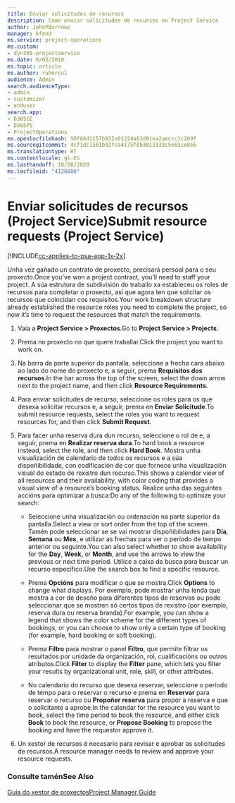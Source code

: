 ```yaml
---
title: Enviar solicitudes de recursos
description: Como enviar solicitudes de recursos en Project Service
author: JohnPBurrows
manager: kfend
ms.service: project-operations
ms.custom:
- dyn365-projectservice
ms.date: 8/03/2018
ms.topic: article
ms.author: ruhercul
audience: Admin
search.audienceType:
- admin
- customizer
- enduser
search.app:
- D365CE
- D365PS
- ProjectOperations
ms.openlocfilehash: 50f66d1157b932a91224a63d91ea2aeccc2c209f
ms.sourcegitcommit: 4cf1dc1561b92fca4175f0b3813133c5e63ce8e6
ms.translationtype: HT
ms.contentlocale: gl-ES
ms.lasthandoff: 10/28/2020
ms.locfileid: "4126886"
---
```

# <a name="submit-resource-requests-project-service"></a><span data-ttu-id="33cf7-103">Enviar solicitudes de recursos (Project Service)</span><span class="sxs-lookup"><span data-stu-id="33cf7-103">Submit resource requests (Project Service)</span></span>

[!INCLUDE[cc-applies-to-psa-app-1x-2x](../includes/cc-applies-to-psa-app-1x-2x.md)]

<span data-ttu-id="33cf7-104">Unha vez gañado un contrato de proxecto, precisará persoal para o seu proxecto.</span><span class="sxs-lookup"><span data-stu-id="33cf7-104">Once you’ve won a project contract, you’ll need to staff your project.</span></span> <span data-ttu-id="33cf7-105">A súa estrutura de subdivisión do traballo xa estableceu os roles de recursos para completar o proxecto, así que agora ten que solicitar os recursos que coincidan cos requisitos.</span><span class="sxs-lookup"><span data-stu-id="33cf7-105">Your work breakdown structure already established the resource roles you need to complete the project, so now it’s time to request the resources that match the requirements.</span></span>  
  
1.  <span data-ttu-id="33cf7-106">Vaia a **Project Service > Proxectos**.</span><span class="sxs-lookup"><span data-stu-id="33cf7-106">Go to **Project Service > Projects**.</span></span>  
  
2.  <span data-ttu-id="33cf7-107">Prema no proxecto no que quere traballar.</span><span class="sxs-lookup"><span data-stu-id="33cf7-107">Click the project you want to work on.</span></span>  
  
3.  <span data-ttu-id="33cf7-108">Na barra da parte superior da pantalla, seleccione a frecha cara abaixo ao lado do nome do proxecto e, a seguir, prema **Requisitos dos recursos**.</span><span class="sxs-lookup"><span data-stu-id="33cf7-108">In the bar across the top of the screen, select the down arrow next to the project name, and then click **Resource Requirements**.</span></span>  
  
4.  <span data-ttu-id="33cf7-109">Para enviar solicitudes de recurso, seleccione os roles para os que desexa solicitar recursos e, a seguir, prema en **Enviar Solicitude**.</span><span class="sxs-lookup"><span data-stu-id="33cf7-109">To submit resource requests, select the roles you want to request resources for, and then click **Submit Request**.</span></span>  
  
5.  <span data-ttu-id="33cf7-110">Para facer unha reserva dura dun recurso, seleccione o rol de e, a seguir, prema en **Realizar reserva dura**.</span><span class="sxs-lookup"><span data-stu-id="33cf7-110">To hard book a resource instead, select the role, and then click **Hard Book**.</span></span> <span data-ttu-id="33cf7-111">Mostra unha visualización de calendario de todos os recursos e a súa dispoñibilidade, con codificación de cor que fornece unha visualización visual do estado de rexistro dun recurso.</span><span class="sxs-lookup"><span data-stu-id="33cf7-111">This shows a calendar view of all resources and their availability, with color coding that provides a visual view of a resource’s booking status.</span></span> <span data-ttu-id="33cf7-112">Realice unha das seguintes accións para optimizar a busca:</span><span class="sxs-lookup"><span data-stu-id="33cf7-112">Do any of the following to optimize your search:</span></span>  
  
    -   <span data-ttu-id="33cf7-113">Seleccione unha visualización ou ordenación na parte superior da pantalla.</span><span class="sxs-lookup"><span data-stu-id="33cf7-113">Select a view or sort order from the top of the screen.</span></span> <span data-ttu-id="33cf7-114">Tamén pode seleccionar se se vai mostrar dispoñibilidades para **Día**, **Semana** ou **Mes**, e utilizar as frechas para ver o período de tempo anterior ou seguinte.</span><span class="sxs-lookup"><span data-stu-id="33cf7-114">You can also select whether to show availability for the **Day**, **Week**, or **Month**, and use the arrows to view the previous or next time period.</span></span> <span data-ttu-id="33cf7-115">Utilice a caixa de busca para buscar un recurso específico.</span><span class="sxs-lookup"><span data-stu-id="33cf7-115">Use the search box to find a specific resource.</span></span>  
  
    -   <span data-ttu-id="33cf7-116">Prema **Opcións** para modificar o que se mostra.</span><span class="sxs-lookup"><span data-stu-id="33cf7-116">Click **Options** to change what displays.</span></span> <span data-ttu-id="33cf7-117">Por exemplo, pode mostrar unha lenda que mostra a cor de deseño para diferentes tipos de reservas ou pode seleccionar que se mostren só certos tipos de rexistro (por exemplo, reserva dura ou reserva branda).</span><span class="sxs-lookup"><span data-stu-id="33cf7-117">For example, you can show a legend that shows the color scheme for the different types of bookings, or you can choose to show only a certain type of booking (for example, hard booking or soft booking).</span></span>  
  
    -   <span data-ttu-id="33cf7-118">Prema **Filtro** para mostrar o panel **Filtro**, que permite filtrar os resultados por unidade da organización, rol, cualificacións ou outros atributos.</span><span class="sxs-lookup"><span data-stu-id="33cf7-118">Click **Filter** to display the **Filter** pane, which lets you filter your results by organizational unit, role, skill, or other attributes.</span></span>  
  
    -   <span data-ttu-id="33cf7-119">No calendario do recurso que desexa reservar, seleccione o período de tempo para o reservar o recurso e prema en **Reservar** para reservar o recurso ou **Propoñer reserva** para propor a reserva e que o solicitante a aprobe.</span><span class="sxs-lookup"><span data-stu-id="33cf7-119">In the calendar for the resource you want to book, select the time period to book the resource, and either click **Book** to book the resource, or **Propose Booking** to propose the booking and have the requestor approve it.</span></span>  
  
6.  <span data-ttu-id="33cf7-120">Un xestor de recursos é necesario para revisar e aprobar as solicitudes de recursos.</span><span class="sxs-lookup"><span data-stu-id="33cf7-120">A resource manager needs to review and approve your resource requests.</span></span>  
  
### <a name="see-also"></a><span data-ttu-id="33cf7-121">Consulte tamén</span><span class="sxs-lookup"><span data-stu-id="33cf7-121">See Also</span></span>  
 [<span data-ttu-id="33cf7-122">Guía do xestor de proxectos</span><span class="sxs-lookup"><span data-stu-id="33cf7-122">Project Manager Guide</span></span>](../psa/project-manager-guide.md)
